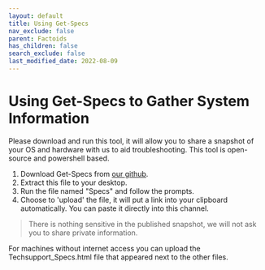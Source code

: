```yaml
---
layout: default
title: Using Get-Specs
nav_exclude: false
parent: Factoids
has_children: false
search_exclude: false
last_modified_date: 2022-08-09
---
```

# Using Get-Specs to Gather System Information
Please download and run this tool, it will allow you to share a snapshot of your OS and hardware with us to aid troubleshooting.
This tool is open-source and powershell based.
1. Download Get-Specs from [our github](https://github.com/r-Techsupport/Get-Specs/releases/latest/download/Get-Specs.zip).
2. Extract this file to your desktop.
3. Run the file named "Specs" and follow the prompts.
4. Choose to 'upload' the file, it will put a link into your clipboard automatically. You can paste it directly into this channel.

> There is nothing sensitive in the published snapshot, we will not ask you to share private information.

For machines without internet access you can upload the Techsupport_Specs.html file that appeared next to the other files.
